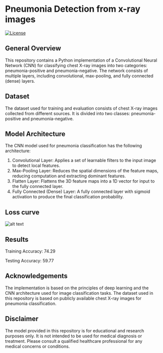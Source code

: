 # Pneumonia Detection from x-ray images
[![License](https://img.shields.io/badge/license-MIT-blue.svg)](LICENSE)


## General Overview
This repository contains a Python implementation of a Convolutional Neural Network (CNN) for classifying chest X-ray images into two categories: pneumonia-positive and pneumonia-negative. The network consists of multiple layers, including convolutional, max-pooling, and fully connected (dense) layers.

## Dataset
The dataset used for training and evaluation consists of chest X-ray images collected from different sources. It is divided into two classes: pneumonia-positive and pneumonia-negative.

## Model Architecture
The CNN model used for pneumonia classification has the following architecture:

1. Convolutional Layer: Applies a set of learnable filters to the input image to detect local features.
2. Max-Pooling Layer: Reduces the spatial dimensions of the feature maps, reducing computation and extracting dominant features.
3. Flatten Layer: Flattens the 3D feature maps into a 1D vector for input to the fully connected layer.
4. Fully Connected (Dense) Layer: A fully connected layer with sigmoid activation to produce the final classification probability.

## Loss curve
![alt text](loss.png)

## Results

Training Accuracy: 74.29

Testing Accuracy: 59.77


## Acknowledgements
The implementation is based on the principles of deep learning and the CNN architecture used for image classification tasks. The dataset used in this repository is based on publicly available chest X-ray images for pneumonia classification.

## Disclaimer
The model provided in this repository is for educational and research purposes only. It is not intended to be used for medical diagnosis or treatment. Please consult a qualified healthcare professional for any medical concerns or conditions.




